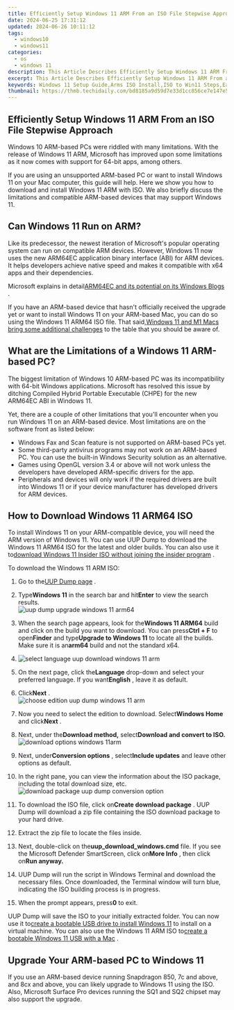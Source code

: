 ```yaml
---
title: Efficiently Setup Windows 11 ARM From an ISO File Stepwise Approach
date: 2024-06-25 17:31:12
updated: 2024-06-26 10:11:12
tags:
  - windows10
  - windows11
categories:
  - os
  - windows 11
description: This Article Describes Efficiently Setup Windows 11 ARM From an ISO File Stepwise Approach
excerpt: This Article Describes Efficiently Setup Windows 11 ARM From an ISO File Stepwise Approach
keywords: Windows 11 Setup Guide,Arms ISO Install,ISO to Win11 Steps,Easy Win11 ARM,Win11 Arm ISO Instructions,Stepwise ARM Win11 Prep,Windows 11 ARM Setup
thumbnail: https://thmb.techidaily.com/bd8185a9d59d7e33d1cc856ce7e147e5a0c37bc7679792239ca349164c0b304f.jpg
---
```


## Efficiently Setup Windows 11 ARM From an ISO File Stepwise Approach

 Windows 10 ARM-based PCs were riddled with many limitations. With the release of Windows 11 ARM, Microsoft has improved upon some limitations as it now comes with support for 64-bit apps, among others.

 If you are using an unsupported ARM-based PC or want to install Windows 11 on your Mac computer, this guide will help. Here we show you how to download and install Windows 11 ARM with ISO. We also briefly discuss the limitations and compatible ARM-based devices that may support Windows 11.

## Can Windows 11 Run on ARM?

 Like its predecessor, the newest iteration of Microsoft's popular operating system can run on compatible ARM devices. However, Windows 11 now uses the new ARM64EC application binary interface (ABI) for ARM devices. It helps developers achieve native speed and makes it compatible with x64 apps and their dependencies.

 Microsoft explains in detail[ARM64EC and its potential on its Windows Blogs](https://blogs.windows.com/windowsdeveloper/2021/06/28/announcing-arm64ec-building-native-and-interoperable-apps-for-windows-11-on-arm/) .

 If you have an ARM-based device that hasn't officially received the upgrade yet or want to install Windows 11 on your ARM-based Mac, you can do so using the Windows 11 ARM64 ISO file. That said,[Windows 11 and M1 Macs bring some additional challenges](https://www.makeuseof.com/will-windows-11-work-on-mac/) to the table that you should be aware of.

## What are the Limitations of a Windows 11 ARM-based PC?

 The biggest limitation of Windows 10 ARM-based PC was its incompatibility with 64-bit Windows applications. Microsoft has resolved this issue by ditching Compiled Hybrid Portable Executable (CHPE) for the new ARM64EC ABI in Windows 11.

 Yet, there are a couple of other limitations that you'll encounter when you run Windows 11 on an ARM-based device. Most limitations are on the software front as listed below:

* Windows Fax and Scan feature is not supported on ARM-based PCs yet.
* Some third-party antivirus programs may not work on an ARM-based PC. You can use the built-in Windows Security solution as an alternative.
* Games using OpenGL version 3.4 or above will not work unless the developers have developed ARM-specific drivers for the app.
* Peripherals and devices will only work if the required drivers are built into Windows 11 or if your device manufacturer has developed drivers for ARM devices.

## How to Download Windows 11 ARM64 ISO

 To install Windows 11 on your ARM-compatible device, you will need the ARM version of Windows 11\. You can use UUP Dump to download the Windows 11 ARM64 ISO for the latest and older builds. You can also use it to[download Windows 11 Insider ISO without joining the insider program](https://www.makeuseof.com/windows-11-download-insider-iso-without-insider-program/) .

To download the Windows 11 ARM ISO:

1. Go to the[UUP Dump page](https://uupdump.net/) .
2. Type**Windows 11** in the search bar and hit**Enter** to view the search results.  
![uup dump upgrade windows 11 arm64](https://static1.makeuseofimages.com/wordpress/wp-content/uploads/2022/05/uup-dump-upgrade-windows-11-arm64.jpg)
3. When the search page appears, look for the**Windows 11 ARM64** build and click on the build you want to download. You can press**Ctrl + F** to open**Finder** and type**Upgrade to Windows 11** to locate all the builds. Make sure it is an**arm64** build and not the standard x64.
4. ![select language uup download windows 11 arm](https://static1.makeuseofimages.com/wordpress/wp-content/uploads/2022/05/select-language-uup-download-windows-11-arm-.jpg)
5. On the next page, click the**Language** drop-down and select your preferred language. If you want**English** , leave it as default.

1. Click**Next** .  
![choose edition uup dump windows 11 arm](https://static1.makeuseofimages.com/wordpress/wp-content/uploads/2022/05/choose-edition-uup-dump-windows-11-arm.jpg)
2. Now you need to select the edition to download. Select**Windows Home** and click**Next** .
3. Next, under the**Download method,** select**Download and convert to ISO.**  
![download options windows 11arm](https://static1.makeuseofimages.com/wordpress/wp-content/uploads/2022/05/download-options-windows-11arm.jpg)
4. Next, under**Conversion options** , select**Include updates** and leave other options as default.
5. In the right pane, you can view the information about the ISO package, including the total download size, etc.  
![download package uup dump conversion option](https://static1.makeuseofimages.com/wordpress/wp-content/uploads/2022/05/download-package-uup-dump-conversion-option.jpg)

1. To download the ISO file, click on**Create download package** . UUP Dump will download a zip file containing the ISO download package to your hard drive.
2. Extract the zip file to locate the files inside.
3. Next, double-click on the**uup\_download\_windows.cmd** file. If you see the Microsoft Defender SmartScreen, click on**More Info** , then click on**Run anyway.**
4. UUP Dump will run the script in Windows Terminal and download the necessary files. Once downloaded, the Terminal window will turn blue, indicating the ISO building process is in progress.
5. When the prompt appears, press**0** to exit.

 UUP Dump will save the ISO to your initially extracted folder. You can now use it to[create a bootable USB drive to install Windows 11](https://www.makeuseof.com/windows-11-create-bootable-usb-drive/) to install on a virtual machine. You can also use the Windows 11 ARM ISO to[create a bootable Windows 11 USB with a Mac](https://www.makeuseof.com/how-to-make-a-bootable-windows-11-usb-on-mac/) .

## Upgrade Your ARM-based PC to Windows 11

 If you use an ARM-based device running Snapdragon 850, 7c and above, and 8cx and above, you can likely upgrade to Windows 11 using the ISO. Also, Microsoft Surface Pro devices running the SQ1 and SQ2 chipset may also support the upgrade.

<ins class="adsbygoogle"
     style="display:block"
     data-ad-format="autorelaxed"
     data-ad-client="ca-pub-7571918770474297"
     data-ad-slot="1223367746"></ins>



<ins class="adsbygoogle"
     style="display:block"
     data-ad-client="ca-pub-7571918770474297"
     data-ad-slot="8358498916"
     data-ad-format="auto"
     data-full-width-responsive="true"></ins>
